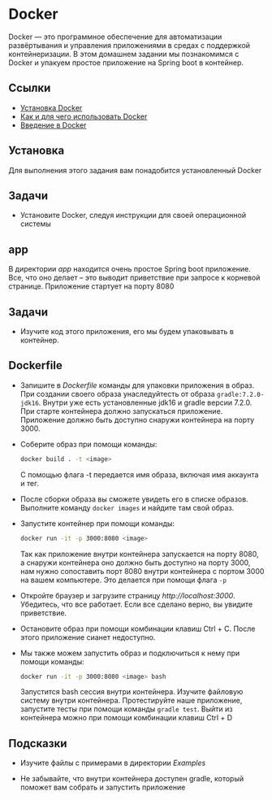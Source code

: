 # Docker

Docker — это программное обеспечение для автоматизации развёртывания и управления приложениями в средах с поддержкой контейнеризации. В этом домашнем задании мы познакомимся с Docker и упакуем простое приложение на Spring boot в контейнер.

## Ссылки

* [Установка Docker](https://docs.docker.com/engine/install/)
* [Как и для чего использовать Docker](https://guides.hexlet.io/ru/docker/)
* [Введение в Docker](https://www.youtube.com/watch?v=dfXuTTV6TVo)

## Установка

Для выполнения этого задания вам понадобится установленный Docker

## Задачи

* Установите Docker, следуя инструкции для своей операционной системы

## app

В директории *app* находится очень простое Spring boot приложение. Все, что оно делает – это выводит приветствие при запросе к корневой странице. Приложение стартует на порту 8080

## Задачи

* Изучите код этого приложения, его мы будем упаковывать в контейнер.

## Dockerfile

* Запишите в *Dockerfile* команды для упаковки приложения в образ. При создании своего образа унаследуйтесть от образа `gradle:7.2.0-jdk16`. Внутри уже есть установленные jdk16 и gradle версии 7.2.0. При старте контейнера должно запускаться приложение. Приложение должно быть доступно снаружи контейнера на порту 3000.

* Соберите образ при помощи команды:

  ```bash
  docker build . -t <image>
  ```

  С помощью флага -t передается имя образа, включая имя аккаунта и тег.

* После сборки образа вы сможете увидеть его в списке образов. Выполните команду `docker images` и найдите там свой образ.

* Запустите контейнер при помощи команды:

  ```bash
  docker run -it -p 3000:8080 <image>
  ```

  Так как приложение внутри контейнера запускается на порту 8080, а снаружи контейнера оно должно быть доступно на порту 3000, нам нужно сопоставить порт 8080 внутри контейнера с портом 3000 на вашем компьютере. Это делается при помощи флага `-p`

* Откройте браузер и загрузите страницу *http://localhost:3000*. Убедитесь, что все работает. Если все сделано верно, вы увидите приветствие.

* Остановите образ при помощи комбинации клавиш Ctrl + C. После этого приложение сианет недоступно.

* Мы также можем запустить образ и подключиться к нему при помощи команды:

  ```bash
  docker run -it -p 3000:8080 <image> bash
  ```

  Запустится bash сессия внутри контейнера. Изучите файловую систему внутри контейнера. Протестируйте наше приложение, запустите тесты при помощи команды `gradle test`. Выйти из контейнера можно при помощи комбинации клавиш Ctrl + D

## Подсказки

* Изучите файлы с примерами в директории *Examples*

* Не забывайте, что внутри контейнера доступен gradle, который поможет вам собрать и запустить приложение
